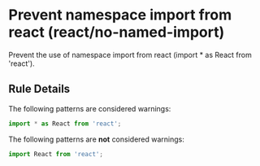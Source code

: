 # Prevent namespace import from react (react/no-named-import)

Prevent the use of namespace import from react (import \* as React from 'react').

## Rule Details

The following patterns are considered warnings:

```jsx
import * as React from 'react';
```

The following patterns are **not** considered warnings:

```jsx
import React from 'react';
```
